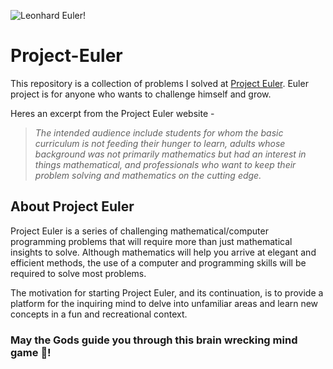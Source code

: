 ![Leonhard Euler!](https://upload.wikimedia.org/wikipedia/commons/a/a7/EulerLeonhard.jpg)

# Project-Euler
This repository is a collection of problems I solved at [Project Euler](https://projecteuler.net).
Euler project is for anyone who wants to challenge himself and grow.

Heres an excerpt from the Project Euler website - <br>

>*The intended audience include students for whom the basic curriculum is not feeding their hunger to learn, adults whose background was not primarily mathematics but had an interest in things mathematical, and professionals who want to keep their problem solving and mathematics on the cutting edge.*



## About Project Euler
Project Euler is a series of challenging mathematical/computer programming problems that will require more than just mathematical insights to solve. Although mathematics will help you arrive at elegant and efficient methods, the use of a computer and programming skills will be required to solve most problems.

The motivation for starting Project Euler, and its continuation, is to provide a platform for the inquiring mind to delve into unfamiliar areas and learn new concepts in a fun and recreational context.


### May the Gods guide you through this brain wrecking mind game 🙏!
